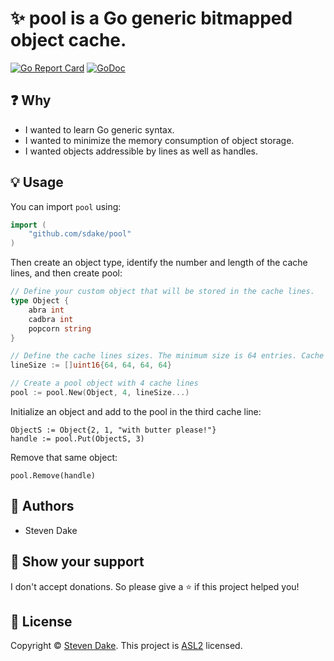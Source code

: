 # ✨ pool is a Go generic bitmapped object cache.
[![Go Report Card](https://goreportcard.com/badge/github.com/sdake/pool)](https://goreportcard.com/report/github.com/sdake/pool)
[![GoDoc](https://godoc.org/github.com/sdake/pool?status.svg)](https://godoc.org/github.com/sdake/pool)

## ❓ Why

- I wanted to learn Go generic syntax.
- I wanted to minimize the memory consumption of object storage.
- I wanted objects addressible by lines as well as handles.

## 💡 Usage

You can import `pool` using:

```go
import (
	"github.com/sdake/pool"
)
```

Then create an object type, identify the number and length of the cache lines, and then create pool:

```go
// Define your custom object that will be stored in the cache lines.
type Object {
	abra int
	cadbra int
	popcorn string
}

// Define the cache lines sizes. The minimum size is 64 entries. Cache line sizes must be multiples of 64.
lineSize := []uint16{64, 64, 64, 64}

// Create a pool object with 4 cache lines
pool := pool.New(Object, 4, lineSize...)
```

Initialize an object and add to the pool in the third cache line:
```
ObjectS := Object{2, 1, "with butter please!"}
handle := pool.Put(ObjectS, 3)
```

Remove that same object:
```
pool.Remove(handle)
```

## 👤 Authors

- Steven Dake

## 💫 Show your support

I don't accept donations. So please give a ⭐️ if this project helped you!


## 📝 License

Copyright © [Steven Dake](https://github.com/sdake/). This project is [ASL2](./LICENSE) licensed.
